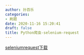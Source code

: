 ```yaml
---
author: 孙百乐
categories:
- 刷题
date: 2020-11-16 15:20:41
draft: false
title: Python爬虫-selenium-request
---
```


[seleniumrequest](https://cdn.jsdelivr.net/gh/leyouBaloy/mypic/wp-content/uploads//2020/11/seleniumrequest.zip)[下载](https://cdn.jsdelivr.net/gh/leyouBaloy/mypic/wp-content/uploads//2020/11/seleniumrequest.zip)